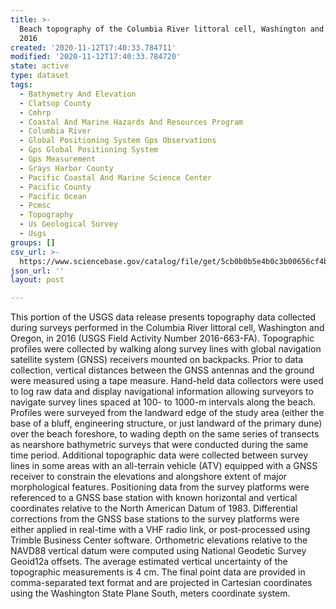 ```yaml
---
title: >-
  Beach topography of the Columbia River littoral cell, Washington and Oregon,
  2016
created: '2020-11-12T17:40:33.784711'
modified: '2020-11-12T17:40:33.784720'
state: active
type: dataset
tags:
  - Bathymetry And Elevation
  - Clatsop County
  - Cmhrp
  - Coastal And Marine Hazards And Resources Program
  - Columbia River
  - Global Positioning System Gps Observations
  - Gps Global Positioning System
  - Gps Measurement
  - Grays Harbor County
  - Pacific Coastal And Marine Science Center
  - Pacific County
  - Pacific Ocean
  - Pcmsc
  - Topography
  - Us Geological Survey
  - Usgs
groups: []
csv_url: >-
  https://www.sciencebase.gov/catalog/file/get/5cb0b0b5e4b0c3b00656cf4b?name=crlc16_topo.csv
json_url: ''
layout: post

---
```

This portion of the USGS data release presents topography data collected during surveys performed in the Columbia River littoral cell, Washington and Oregon, in 2016 (USGS Field Activity Number 2016-663-FA). Topographic profiles were collected by walking along survey lines with global navigation satellite system (GNSS) receivers mounted on backpacks. Prior to data collection, vertical distances between the GNSS antennas and the ground were measured using a tape measure. Hand-held data collectors were used to log raw data and display navigational information allowing surveyors to navigate survey lines spaced at 100- to 1000-m intervals along the beach. Profiles were surveyed from the landward edge of the study area (either the base of a bluff, engineering structure, or just landward of the primary dune) over the beach foreshore, to wading depth on the same series of transects as nearshore bathymetric surveys that were conducted during the same time period. Additional topographic data were collected between survey lines in some areas with an all-terrain vehicle (ATV) equipped with a GNSS receiver to constrain the elevations and alongshore extent of major morphological features. Positioning data from the survey platforms were referenced to a GNSS base station with known horizontal and vertical coordinates relative to the North American Datum of 1983. Differential corrections from the GNSS base stations to the survey platforms were either applied in real-time with a VHF radio link, or post-processed using Trimble Business Center software. Orthometric elevations relative to the NAVD88 vertical datum were computed using National Geodetic Survey Geoid12a offsets. The average estimated vertical uncertainty of the topographic measurements is 4 cm. The final point data are provided in comma-separated text format and are projected in Cartesian coordinates using the Washington State Plane South, meters coordinate system.
